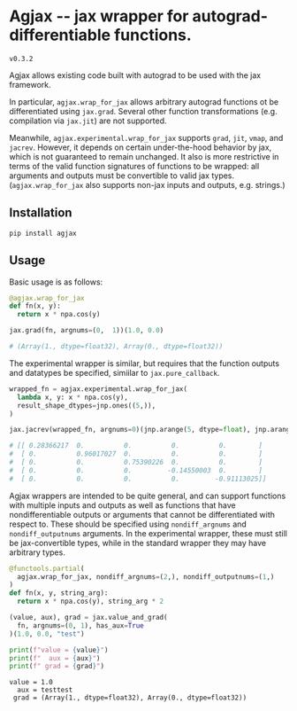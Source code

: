 # Agjax -- jax wrapper for autograd-differentiable functions.
`v0.3.2`

Agjax allows existing code built with autograd to be used with the jax framework.

In particular, `agjax.wrap_for_jax` allows arbitrary autograd functions ot be differentiated using `jax.grad`. Several other function transformations (e.g. compilation via `jax.jit`) are not supported.

Meanwhile, `agjax.experimental.wrap_for_jax` supports `grad`, `jit`, `vmap`, and `jacrev`. However, it depends on certain under-the-hood behavior by jax, which is not guaranteed to remain unchanged. It also is more restrictive in terms of the valid function signatures of functions to be wrapped: all arguments and outputs must be convertible to valid jax types. (`agjax.wrap_for_jax` also supports non-jax inputs and outputs, e.g. strings.)

## Installation
```
pip install agjax
```

## Usage
Basic usage is as follows:
```python
@agjax.wrap_for_jax
def fn(x, y):
  return x * npa.cos(y)

jax.grad(fn, argnums=(0,  1))(1.0, 0.0)

# (Array(1., dtype=float32), Array(0., dtype=float32))
```

The experimental wrapper is similar, but requires that the function outputs and datatypes be specified, simiilar to `jax.pure_callback`.
```python
wrapped_fn = agjax.experimental.wrap_for_jax(
  lambda x, y: x * npa.cos(y),
  result_shape_dtypes=jnp.ones((5,)),
)

jax.jacrev(wrapped_fn, argnums=0)(jnp.arange(5, dtype=float), jnp.arange(5, 10, dtype=float))

# [[ 0.28366217  0.          0.          0.          0.        ]
#  [ 0.          0.96017027  0.          0.          0.        ]
#  [ 0.          0.          0.75390226  0.          0.        ]
#  [ 0.          0.          0.         -0.14550003  0.        ]
#  [ 0.          0.          0.          0.         -0.91113025]]
```

Agjax wrappers are intended to be quite general, and can support functions with multiple inputs and outputs as well as functions that have nondifferentiable outputs or arguments that cannot be differentiated with respect to. These should be specified using `nondiff_argnums` and `nondiff_outputnums` arguments. In the experimental wrapper, these must still be jax-convertible types, while in the standard wrapper they may have arbitrary types.

```python
@functools.partial(
  agjax.wrap_for_jax, nondiff_argnums=(2,), nondiff_outputnums=(1,)
)
def fn(x, y, string_arg):
  return x * npa.cos(y), string_arg * 2

(value, aux), grad = jax.value_and_grad(
  fn, argnums=(0, 1), has_aux=True
)(1.0, 0.0, "test")

print(f"value = {value}")
print(f"  aux = {aux}")
print(f" grad = {grad}")
```
```
value = 1.0
  aux = testtest
 grad = (Array(1., dtype=float32), Array(0., dtype=float32))
```
